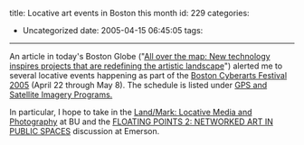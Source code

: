 title: Locative art events in Boston this month
id: 229
categories:
  - Uncategorized
date: 2005-04-15 06:45:05
tags:
---

An article in today's Boston Globe (&quot;[All
    over the map: New technology inspires projects that are redefining the artistic
  landscape](http://www.boston.com/ae/theater_arts/articles/2005/04/15/all_over_the_map/%20)&quot;) alerted me to several locative events happening as part
  of the [Boston Cyberarts
  Festival 2005](http://bostoncyberarts.org/%20) (April 22 through May 8). The schedule is listed under [GPS
  and Satellite Imagery Programs. ](http://cyberarts.qc1.net/bca/events/event_details_multiple.php?eventids=12,43,58,59,5&amp;title=GPS%20 "GPS%20")

In particular, I hope to take in the [Land/Mark:
Locative Media and Photography](http://www.bu.edu/prc/landmark/index.htm)  at BU and the [FLOATING
POINTS 2: NETWORKED ART IN PUBLIC SPACES](http://institute.emerson.edu/floatingpoints/05/index.php) discussion at Emerson.  

 